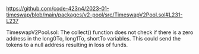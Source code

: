 https://github.com/code-423n4/2023-01-timeswap/blob/main/packages/v2-pool/src/TimeswapV2Pool.sol#L231-L237

TimeswapV2Pool.sol: The collect() function does not check if there is a zero address in the long0To, long1To, shortTo variables. This could send the tokens to a null address resulting in loss of funds.

